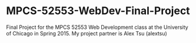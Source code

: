 # MPCS-52553-WebDev-Final-Project
Final Project for the MPCS 52553 Web Development class at the University of Chicago in Spring 2015. My project partner is Alex Tsu (alextsu)
